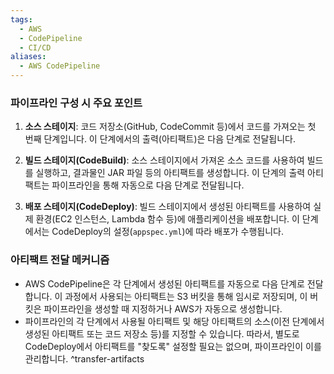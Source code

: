 ```yaml
---
tags:
  - AWS
  - CodePipeline
  - CI/CD
aliases:
  - AWS CodePipeline
---
```


### 파이프라인 구성 시 주요 포인트
1. **소스 스테이지**: 코드 저장소(GitHub, CodeCommit 등)에서 코드를 가져오는 첫 번째 단계입니다. 이 단계에서의 출력(아티팩트)은 다음 단계로 전달됩니다.
    
2. **빌드 스테이지(CodeBuild)**: 소스 스테이지에서 가져온 소스 코드를 사용하여 빌드를 실행하고, 결과물인 JAR 파일 등의 아티팩트를 생성합니다. 이 단계의 출력 아티팩트는 파이프라인을 통해 자동으로 다음 단계로 전달됩니다.
    
3. **배포 스테이지(CodeDeploy)**: 빌드 스테이지에서 생성된 아티팩트를 사용하여 실제 환경(EC2 인스턴스, Lambda 함수 등)에 애플리케이션을 배포합니다. 이 단계에서는 CodeDeploy의 설정(`appspec.yml`)에 따라 배포가 수행됩니다.

### 아티팩트 전달 메커니즘

- AWS CodePipeline은 각 단계에서 생성된 아티팩트를 자동으로 다음 단계로 전달합니다. 이 과정에서 사용되는 아티팩트는 S3 버킷을 통해 임시로 저장되며, 이 버킷은 파이프라인을 생성할 때 지정하거나 AWS가 자동으로 생성합니다.
- 파이프라인의 각 단계에서 사용될 아티팩트 및 해당 아티팩트의 소스(이전 단계에서 생성된 아티팩트 또는 코드 저장소 등)를 지정할 수 있습니다. 따라서, 별도로 CodeDeploy에서 아티팩트를 "찾도록" 설정할 필요는 없으며, 파이프라인이 이를 관리합니다.
^transfer-artifacts